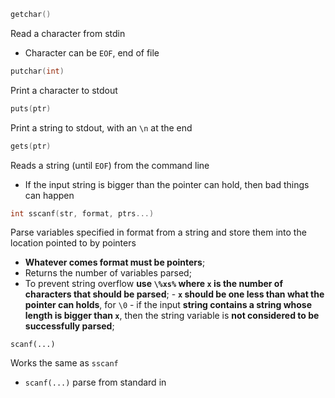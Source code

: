 ```c
getchar()
```

Read a character from stdin

- Character can be `EOF`, end of file

```c
putchar(int)
```

Print a character to stdout

```c
puts(ptr)
```

Print a string to stdout, with an `\n` at the end

```c
gets(ptr)
```

Reads a string (until `EOF`) from the command line

- If the input string is bigger than the pointer can hold, then bad
  things can happen

```c
int sscanf(str, format, ptrs...)
```

Parse variables specified in format from a string and store them into
the location pointed to by pointers

- **Whatever comes format must be pointers**;
- Returns the number of variables parsed;
- To prevent string overflow **use `\%xs%` where `x` is the number of
  characters that should be parsed**; - **`x` should be one less than what the pointer can holds**, for `\0` - if the input **string contains a string whose length is bigger than `x`**,
  then the string variable is **not considered to be successfully parsed**;

```
scanf(...)
```

Works the same as `sscanf`

- `scanf(...)` parse from standard in
